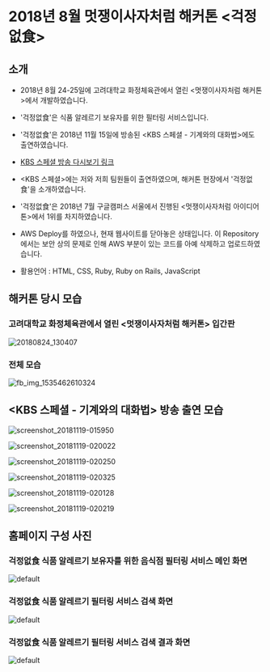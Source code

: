 # 2018년 8월 멋쟁이사자처럼 해커톤 <걱정없食>

## 소개
* 2018년 8월 24-25일에 고려대학교 화정체육관에서 열린 <멋쟁이사자처럼 해커톤>에서 개발하였습니다.

* '걱정없食'은 식품 알레르기 보유자를 위한 필터링 서비스입니다.

* '걱정없食'은 2018년 11월 15일에 방송된 <KBS 스페셜 - 기계와의 대화법>에도 출연하였습니다.
* [KBS 스페셜 방송 다시보기 링크](http://program.kbs.co.kr/contents/vod/vod.html?source=episode&sname=vod&stype=vod&program_code=T2016-0065&program_id=PS-2018131675-01-000&section_code=05&broadcast_complete_yn=N&local_station_code=00&section_sub_code=06&site_id=8127)

* <KBS 스페셜>에는 저와 저희 팀원들이 출연하였으며, 해커톤 현장에서 '걱정없食'을 소개하였습니다.

* '걱정없食'은 2018년 7월 구글캠퍼스 서울에서 진행된 <멋쟁이사자처럼 아이디어톤>에서 1위를 차지하였습니다.

* AWS Deploy를 하였으나, 현재 웹사이트를 닫아놓은 상태입니다. 이 Repository에서는 보안 상의 문제로 인해 AWS 부분이 있는 코드를 아예 삭제하고 업로드하였습니다.

* 활용언어 : HTML, CSS, Ruby, Ruby on Rails, JavaScript

## 해커톤 당시 모습

### 고려대학교 화정체육관에서 열린 <멋쟁이사자처럼 해커톤> 입간판
![20180824_130407](https://user-images.githubusercontent.com/37537208/50454459-25281a00-098b-11e9-9693-fa71ecaeb0fc.jpg)


### 전체 모습
![fb_img_1535462610324](https://user-images.githubusercontent.com/37537208/50454489-47219c80-098b-11e9-8209-fce4ce2ce95d.jpg)


## <KBS 스페셜 - 기계와의 대화법> 방송 출연 모습

![screenshot_20181119-015950](https://user-images.githubusercontent.com/37537208/50454672-843a5e80-098c-11e9-9d39-98ca76cd3c6b.png)

![screenshot_20181119-020022](https://user-images.githubusercontent.com/37537208/50454693-a338f080-098c-11e9-867c-1140a4827d3b.png)

![screenshot_20181119-020250](https://user-images.githubusercontent.com/37537208/50454721-b350d000-098c-11e9-96ae-01d9923e29da.png)

![screenshot_20181119-020325](https://user-images.githubusercontent.com/37537208/50454725-bd72ce80-098c-11e9-871d-998b918eed45.png)

![screenshot_20181119-020128](https://user-images.githubusercontent.com/37537208/50454740-d8454300-098c-11e9-8606-9a6a7cafd31c.png)

![screenshot_20181119-020219](https://user-images.githubusercontent.com/37537208/50454750-e1361480-098c-11e9-8ca1-6afd8e121c6f.png)

## 홈페이지 구성 사진

### 걱정없食 식품 알레르기 보유자를 위한 음식점 필터링 서비스 메인 화면
![default](https://user-images.githubusercontent.com/37537208/50454519-67e9f200-098b-11e9-8467-cc1e4392623e.png)


### 걱정없食 식품 알레르기 필터링 서비스 검색 화면
![default](https://user-images.githubusercontent.com/37537208/50454524-6f110000-098b-11e9-8021-772ab9be8c31.png)


### 걱정없食 식품 알레르기 필터링 서비스 검색 결과 화면
![default](https://user-images.githubusercontent.com/37537208/50454551-8f40bf00-098b-11e9-81ff-adb1208c0173.png)


